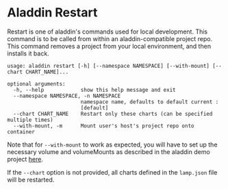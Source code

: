 # Aladdin Restart
Restart is one of aladdin's commands used for local development. This command is to be called from within an aladdin-compatible project repo. This command removes a project from your local environment, and then installs it back.  
```
usage: aladdin restart [-h] [--namespace NAMESPACE] [--with-mount] [--chart CHART_NAME]...

optional arguments:
  -h, --help            show this help message and exit
  --namespace NAMESPACE, -n NAMESPACE
                        namespace name, defaults to default current :
                        [default]
  --chart CHART_NAME    Restart only these charts (can be specified multiple times)
  --with-mount, -m      Mount user's host's project repo onto container
```
Note that for `--with-mount` to work as expected, you will have to set up the necessary volume and volumeMounts as described in the aladdin demo project [here](https://github.com/fivestars-os/aladdin-demo/blob/master/docs/code_mounting.md).

If the `--chart` option is not provided, all charts defined in the `lamp.json` file will be
restarted.
